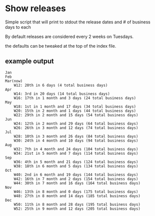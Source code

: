 # Show releases

Simple script that will print to stdout the release dates and # of business days to each

By default releases are considered every 2 weeks on Tuesdays.

the defaults can be tweaked at the top of the index file.


## example output

```
Jan
Feb
Mar(now)
    W12: 20th in 6 days (4 total business days)
Apr
    W14: 3rd in 20 days (14 total business days)
    W16: 17th in 1 month and 3 days (24 total business days)
May
    W18: 1st in 1 month and 17 days (34 total business days)
    W20: 15th in 2 month and 1 days (44 total business days)
    W22: 29th in 2 month and 15 days (54 total business days)
Jun
    W24: 12th in 2 month and 29 days (64 total business days)
    W26: 26th in 3 month and 12 days (74 total business days)
Jul
    W28: 10th in 3 month and 26 days (84 total business days)
    W30: 24th in 4 month and 10 days (94 total business days)
Aug
    W32: 7th in 4 month and 24 days (104 total business days)
    W34: 21st in 5 month and 7 days (114 total business days)
Sep
    W36: 4th in 5 month and 21 days (124 total business days)
    W38: 18th in 6 month and 5 days (134 total business days)
Oct
    W40: 2nd in 6 month and 19 days (144 total business days)
    W42: 16th in 7 month and 2 days (154 total business days)
    W44: 30th in 7 month and 16 days (164 total business days)
Nov
    W46: 13th in 8 month and 0 days (175 total business days)
    W48: 27th in 8 month and 14 days (185 total business days)
Dec
    W50: 11th in 8 month and 28 days (195 total business days)
    W52: 25th in 9 month and 12 days (205 total business days)
```
